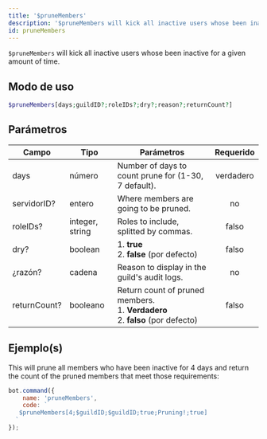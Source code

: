 ```yaml
---
title: '$pruneMembers'
description: '$pruneMembers will kick all inactive users whose been inactive for a given amount of time.'
id: pruneMembers
---
```


`$pruneMembers` will kick all inactive users whose been inactive for a given amount of time.

## Modo de uso

```php
$pruneMembers[days;guildID?;roleIDs?;dry?;reason?;returnCount?]
```

## Parámetros

| Campo        | Tipo            | Parámetros                                                                                            | Requerido |
| ------------ | --------------- | ----------------------------------------------------------------------------------------------------- |:---------:|
| days         | número          | Number of days to count prune for (1-30, 7 default).                                                  | verdadero |
| servidorID?  | entero          | Where members are going to be pruned.                                                                 |    no     |
| roleIDs?     | integer, string | Roles to include, splitted by commas.                                                                 |   falso   |
| dry?         | boolean         | 1. **true** <br /> 2. **false** (por defecto)                                                   |   falso   |
| ¿razón?      | cadena          | Reason to display in the guild's audit logs.                                                          |    no     |
| returnCount? | booleano        | Return count of pruned members. <br /> 1. **Verdadero** <br /> 2. **falso** (por defecto) |   falso   |

## Ejemplo(s)

This will prune all members who have been inactive for 4 days and return the count of the pruned members that meet those requirements:

```javascript
bot.command({
    name: 'pruneMembers',
    code: `
   $pruneMembers[4;$guildID;$guildID;true;Pruning!;true]
  `
});
```